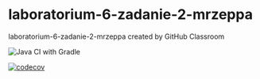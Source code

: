 # laboratorium-6-zadanie-2-mrzeppa
laboratorium-6-zadanie-2-mrzeppa created by GitHub Classroom

![Java CI with Gradle](https://github.com/testowanieaplikacjijavaug/laboratorium-6-zadanie-2-mrzeppa/workflows/Java%20CI%20with%20Gradle/badge.svg)


 [![codecov](https/codecov.io/gh/testowanieaplikacjijavaug/laboratorium-6-zadanie-2-mrzeppa/branch/master/graph/badge.svg)](https/codecov.io/gh/testowanieaplikacjijavaug/laboratorium-6-zadanie-2-mrzeppa)
